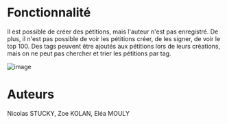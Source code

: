 # Fonctionnalité

Il est possible de créer des pétitions, mais l'auteur n'est pas enregistré.
De plus, il n'est pas possible de voir les pétitions créer, de les signer, de voir le top 100.
Des tags peuvent être ajoutés aux pétitions lors de leurs créations, mais on ne peut pas chercher et trier les pétitions par tag.

![image](https://github.com/uvsq21805581/TinyPet/assets/91985847/34db13b0-3641-49a8-9a63-9b8f1e7e2399)


# Auteurs

Nicolas STUCKY, Zoe KOLAN, Eléa MOULY
